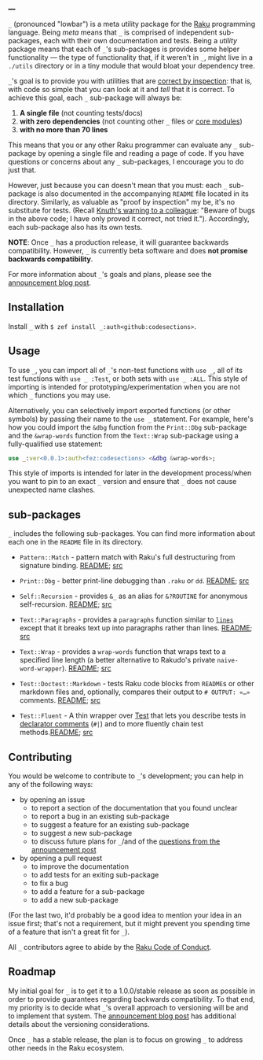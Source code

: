 # `_`

`_` (pronounced "lowbar") is a meta utility package for the [Raku](https://raku.org) programming
language.  Being _meta_ means that `_` is comprised of independent sub-packages, each with their own
documentation and tests.  Being a _utility_ package means that each of `_`'s sub-packages is
provides some helper functionality — the type of functionality that, if it weren't in `_`, might
live in a `./utils` directory or in a tiny module that would bloat your dependency tree.

`_`'s goal is to provide you with utilities that are [correct by
inspection](https://proofwiki.org/wiki/ProofWiki:Jokes#Proof_by_Inspection): that is, with code so
simple that you can look at it and _tell_ that it is correct.  To achieve this goal, each `_`
sub-package will always be:

  1. **A single file** (not counting tests/docs)
  2. **with zero dependencies** (not counting other `_` files or [core
     modules](https://docs.raku.org/language/modules-core))
  3. **with no more than 70 lines**

This means that you or any other Raku programmer can evaluate any `_` sub-package by opening a
single file and reading a page of code.  If you have questions or concerns about any `_`
sub-packages, I encourage you to do just that.

However, just because you can doesn't mean that you must: each `_` sub-package is also documented in
the accompanying `README` file located in its directory.  Similarly, as valuable as "proof by
inspection" my be, it's no substitute for tests. (Recall [Knuth's
warning to a colleague](https://www-cs-faculty.stanford.edu/~knuth/faq.html): "Beware of bugs in the above code; I
have only proved it correct, not tried it.").  Accordingly, each sub-package also has its own tests.

**NOTE**: Once `_` has a production release, it will guarantee backwards compatibility.  However,
`_` is currently beta software and does **not promise backwards compatibility**.

For more information about `_`'s goals and plans, please see the [announcement blog
post](https://raku-advent.blog/unix_philosophy_without_leftpad_part2).

## Installation

Install `_` with `$ zef install _:auth<github:codesections>`.

## Usage

To use `_`, you can import all of `_`'s non-test functions with `use _`, all of its test functions
with `use _ :Test`, or both sets with `use _ :ALL`. This style of importing is intended for
prototyping/experimentation when you are not which `_` functions you may use.

Alternatively, you can selectively import exported functions (or other symbols) by passing their
name to the `use _` statement.  For example, here's how you could import the `&dbg` function from
the `Print::Dbg` sub-package and the `&wrap-words` function from the `Text::Wrap` sub-package using
a fully-qualified use statement:

```raku
use _:ver<0.0.1>:auth<fez:codesections> <&dbg &wrap-words>;
```

This style of imports is intended for later in the development process/when you want to pin to an
exact `_` version and ensure that `_` does not cause unexpected name clashes.

## sub-packages

`_` includes the following sub-packages.  You can find more information about each one in
the `README` file in its directory.

  * `Pattern::Match` - pattern match with Raku's full destructuring from signature
    binding. [README](./Pattern/Match/README.md); [src](./Pattern/Match/Match.rakumod)

  * `Print::Dbg` - better print-line debugging than `.raku` or
    `dd`. [README](./Print/Dbg/README.md); [src](./Print/Dbg/Dbg.rakumod)

  * `Self::Recursion` - provides `&_` as an alias for `&?ROUTINE` for anonymous self-recursion.
    [README](./Self/Recursion/README.md); [src](./Self/Recursion/Recursion.rakumod)

  * `Text::Paragraphs` - provides a `paragraphs` function similar to
    [`lines`](https://docs.raku.org/routine/lines) except that it breaks text up into paragraphs
    rather than lines. [README](./Text/Paragraphs/README.md); [src](./Text/Paragraphs/Paragraphs.rakumod)

  * `Text::Wrap` - provides a `wrap-words` function that wraps text to a specified line length (a
    better alternative to Rakudo's private `naive-word-wrapper`). [README](./Text/Wrap/README.md);
    [src](./Text/Wrap/Wrap.rakumod)

  * `Test::Doctest::Markdown` - tests Raku code blocks from `README`s or other markdown files and,
    optionally, compares their output to `# OUTPUT: «…»`
    comments. [README](./Test/Doctest/Markdown/README.md); [src](./Test/Doctest/Markdown/Markdown.md)

  * `Test::Fluent` - A thin wrapper over [Test](https://docs.raku.org/type/Test) that lets you
    describe tests in [declarator
    comments](https://docs.raku.org/language/pod#index-entry-declarator_blocks_#=) (`#|`) and to
    more fluently chain test methods.[README](./Test/Fluent/README.md); [src](./Test/Fluent/Fluent.md)

## Contributing

You would be welcome to contribute to `_`'s development; you can help in any of the following ways:

  * by opening an issue
    - to report a section of the documentation that you found unclear
    - to report a bug in an existing sub-package
    - to suggest a feature for an existing sub-package
    - to suggest a new sub-package
    - to discuss future plans for `_`/and of the
      [questions from the announcement
      post](https://raku-advent.blog/unix_philosophy_without_leftpad_part2#future_plans)
  * by opening a pull request
    - to improve the documentation
    - to add tests for an exiting sub-package
    - to fix a bug
    - to add a feature for a sub-package
    - to add a new sub-package

  (For the last two, it'd probably be a good idea to mention your idea in an issue first; that's not
  a requirement, but it might prevent you spending time of a feature that isn't a great fit for `_`).

  All `_` contributors agree to abide by the [Raku Code of
  Conduct](https://raku.github.io/Raku-Steering-Council/papers/CoC).

## Roadmap

My initial goal for `_` is to get it to a 1.0.0/stable release as soon as possible in order to
provide guarantees regarding backwards compatibility.  To that end, my priority is to decide what
`_`'s overall approach to versioning will be and to implement that system. The [announcement blog
post](https://raku-advent.blog/unix_philosophy_without_leftpad_part2#versioning) has additional
details about the versioning considerations.

Once `_` has a stable release, the plan is to focus on growing `_` to address other needs in the
Raku ecosystem.

